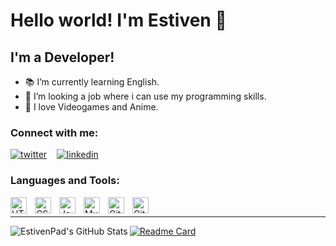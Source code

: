 # Hello world! I'm Estiven 👋 

## I'm a Developer!

- 📚 I’m currently learning English.
- 📌 I’m looking a job where i can use my programming skills.
- 👾 I love Videogames and Anime.

### Connect with me:

[![twitter](https://img.shields.io/badge/Twitter-1DA1F2?style=for-the-badge&logo=twitter&logoColor=white)](https://twitter.com/estiven_padilla)
&nbsp;&nbsp;
[![linkedin](https://img.shields.io/badge/LinkedIn-0077B5?style=for-the-badge&logo=linkedin&logoColor=white)](https://linkedin.com/in/estivenpad)


### Languages and Tools:

<img align="left" alt="HTML5" width="26px" src="https://cdn.jsdelivr.net/gh/devicons/devicon/icons/html5/html5-original.svg" style="padding-right:10px;" />
<img align="left" alt="CSS3" width="26px" src="https://cdn.jsdelivr.net/gh/devicons/devicon/icons/css3/css3-original.svg" style="padding-right:10px;" />
<img align="left" alt="JavaScript" width="26px" src="https://cdn.jsdelivr.net/gh/devicons/devicon/icons/javascript/javascript-original.svg" style="padding-right:10px;" />
<img align="left" alt="MySQL" width="26px" src="https://cdn.jsdelivr.net/gh/devicons/devicon/icons/mysql/mysql-original.svg" style="padding-right:10px;" />
<img align="left" alt="Git" width="26px" src="https://cdn.jsdelivr.net/gh/devicons/devicon/icons/git/git-original.svg" style="padding-right:10px;" />
<img align="left" alt="GitHub" width="26px" src="https://user-images.githubusercontent.com/3369400/139447912-e0f43f33-6d9f-45f8-be46-2df5bbc91289.png" style="padding-right:10px;" />

<br/>

---

<img align="left" alt="EstivenPad's GitHub Stats" src="https://github-readme-stats.vercel.app/api?username=EstivenPad&show_icons=true&hide_border=false&theme=vue" />


[![Readme Card](https://github-readme-stats.vercel.app/api/pin/?username=EstivenPad&repo=github-readme-stats)](https://github.com/EstivenPad/blackjack-js)
